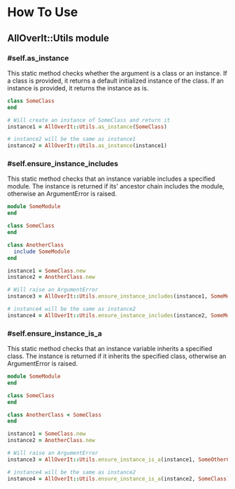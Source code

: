 # How To Use

## AllOverIt::Utils module

### #self.as_instance
This static method checks whether the argument is a class or an instance. If a class is provided, it returns a default initialized instance of the class. If an instance is provided, it returns the instance as is.

```ruby
class SomeClass
end

# Will create an instance of SomeClass and return it
instance1 = AllOverIt::Utils.as_instance(SomeClass)

# instance2 will be the same as instance1
instance2 = AllOverIt::Utils.as_instance(instance1)
```


### #self.ensure_instance_includes
This static method checks that an instance variable includes a specified module. The instance is returned if its' ancestor chain includes the module, otherwise an ArgumentError is raised.

```ruby
module SomeModule
end

class SomeClass
end

class AnotherClass
  include SomeModule
end

instance1 = SomeClass.new
instance2 = AnotherClass.new

# Will raise an ArgumentError
instance3 = AllOverIt::Utils.ensure_instance_includes(instance1, SomeModule)

# instance4 will be the same as instance2
instance4 = AllOverIt::Utils.ensure_instance_includes(instance2, SomeModule)
```


### #self.ensure_instance_is_a
This static method checks that an instance variable inherits a specified class. The instance is returned if it inherits the specified class, otherwise an ArgumentError is raised.

```ruby
module SomeModule
end

class SomeClass
end

class AnotherClass < SomeClass
end

instance1 = SomeClass.new
instance2 = AnotherClass.new

# Will raise an ArgumentError
instance3 = AllOverIt::Utils.ensure_instance_is_a(instance1, SomeOtherClass)

# instance4 will be the same as instance2
instance4 = AllOverIt::Utils.ensure_instance_is_a(instance2, SomeClass)
```
